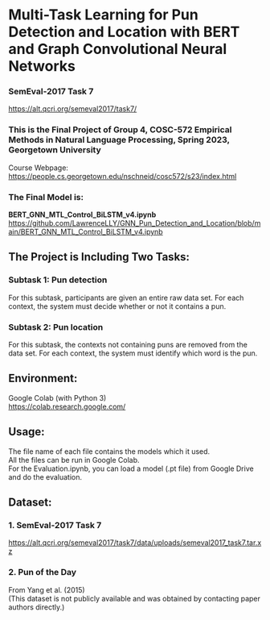 # Multi-Task Learning for Pun Detection and Location with BERT and Graph Convolutional Neural Networks
### SemEval-2017 Task 7
https://alt.qcri.org/semeval2017/task7/
### This is the Final Project of Group 4, COSC-572 Empirical Methods in Natural Language Processing, Spring 2023, Georgetown University
Course Webpage:\
https://people.cs.georgetown.edu/nschneid/cosc572/s23/index.html
### The Final Model is:
**BERT_GNN_MTL_Control_BiLSTM_v4.ipynb**
https://github.com/LawrenceLLY/GNN_Pun_Detection_and_Location/blob/main/BERT_GNN_MTL_Control_BiLSTM_v4.ipynb
## The Project is Including Two Tasks:
### Subtask 1: Pun detection
For this subtask, participants are given an entire raw data set. For each context, the system must decide whether or not it contains a pun.
### Subtask 2: Pun location
For this subtask, the contexts not containing puns are removed from the data set. For each context, the system must identify which word is the pun.
## Environment:
Google Colab (with Python 3)\
https://colab.research.google.com/
## Usage:
The file name of each file contains the models which it used.\
All the files can be run in Google Colab.\
For the Evaluation.ipynb, you can load a model (.pt file) from Google Drive and do the evaluation.
## Dataset:
### 1. SemEval-2017 Task 7
https://alt.qcri.org/semeval2017/task7/data/uploads/semeval2017_task7.tar.xz
### 2. Pun of the Day
From Yang et al. (2015)\
(This dataset is not publicly available and was obtained by contacting paper authors directly.)
